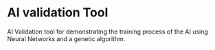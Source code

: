 # AI validation Tool
AI Validation tool for demonstrating the training process of the AI using 
Neural Networks and a genetic algorithm. 
